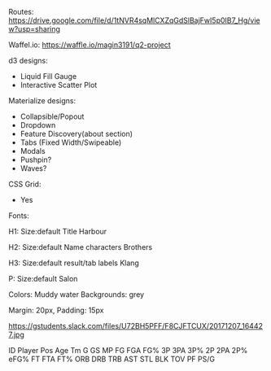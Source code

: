 
Routes: https://drive.google.com/file/d/1tNVR4sqMlCXZqGdSlBajFwI5p0IB7_Hg/view?usp=sharing

Waffel.io: https://waffle.io/magin3191/q2-project

d3 designs:
- Liquid Fill Gauge
- Interactive Scatter Plot

Materialize designs:
- Collapsible/Popout
- Dropdown
- Feature Discovery(about section)
- Tabs (Fixed Width/Swipeable)
- Modals
- Pushpin?
- Waves?

CSS Grid:
- Yes

Fonts:

H1:
Size:default
Title
Harbour



H2:
Size:default
Name characters
Brothers



H3:
Size:default
result/tab labels
Klang

P:
Size:default
Salon

Colors: Muddy water
Backgrounds: grey

Margin: 20px,
Padding: 15px

https://gstudents.slack.com/files/U72BH5PFF/F8CJFTCUX/20171207_164427.jpg




ID	Player	Pos	Age	Tm	G	GS	MP	FG	FGA	FG%	3P	3PA	3P%	2P	2PA	2P%	eFG%	FT	FTA	FT%	ORB	DRB	TRB	AST	STL	BLK	TOV	PF	PS/G
